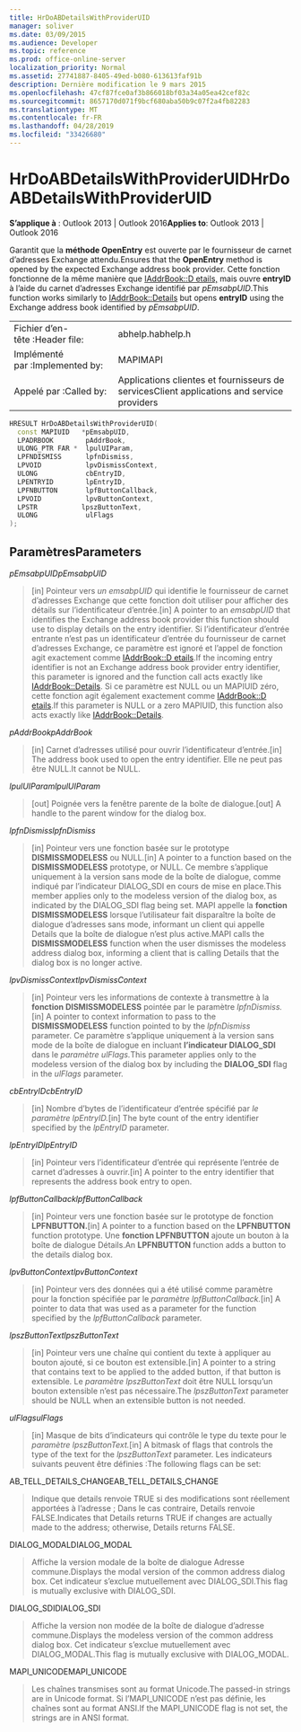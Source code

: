 ```yaml
---
title: HrDoABDetailsWithProviderUID
manager: soliver
ms.date: 03/09/2015
ms.audience: Developer
ms.topic: reference
ms.prod: office-online-server
localization_priority: Normal
ms.assetid: 27741887-8405-49ed-b080-613613faf91b
description: Dernière modification le 9 mars 2015
ms.openlocfilehash: 47cf87fce0af3b866018bf03a34a05ea42cef82c
ms.sourcegitcommit: 8657170d071f9bcf680aba50b9c07f2a4fb82283
ms.translationtype: MT
ms.contentlocale: fr-FR
ms.lasthandoff: 04/28/2019
ms.locfileid: "33426680"
---
```

# <a name="hrdoabdetailswithprovideruid"></a><span data-ttu-id="02ff0-103">HrDoABDetailsWithProviderUID</span><span class="sxs-lookup"><span data-stu-id="02ff0-103">HrDoABDetailsWithProviderUID</span></span>

  
  
<span data-ttu-id="02ff0-104">**S’applique à** : Outlook 2013 | Outlook 2016</span><span class="sxs-lookup"><span data-stu-id="02ff0-104">**Applies to**: Outlook 2013 | Outlook 2016</span></span> 
  
<span data-ttu-id="02ff0-105">Garantit que la **méthode OpenEntry** est ouverte par le fournisseur de carnet d’adresses Exchange attendu.</span><span class="sxs-lookup"><span data-stu-id="02ff0-105">Ensures that the **OpenEntry** method is opened by the expected Exchange address book provider.</span></span> <span data-ttu-id="02ff0-106">Cette fonction fonctionne de la même manière que [IAddrBook::D etails,](iaddrbook-details.md) mais ouvre **entryID** à l’aide du carnet d’adresses Exchange identifié par  _pEmsabpUID_.</span><span class="sxs-lookup"><span data-stu-id="02ff0-106">This function works similarly to [IAddrBook::Details](iaddrbook-details.md) but opens **entryID** using the Exchange address book identified by  _pEmsabpUID_.</span></span>
  
|||
|:-----|:-----|
|<span data-ttu-id="02ff0-107">Fichier d’en-tête :</span><span class="sxs-lookup"><span data-stu-id="02ff0-107">Header file:</span></span>  <br/> |<span data-ttu-id="02ff0-108">abhelp.h</span><span class="sxs-lookup"><span data-stu-id="02ff0-108">abhelp.h</span></span>  <br/> |
|<span data-ttu-id="02ff0-109">Implémenté par :</span><span class="sxs-lookup"><span data-stu-id="02ff0-109">Implemented by:</span></span>  <br/> |<span data-ttu-id="02ff0-110">MAPI</span><span class="sxs-lookup"><span data-stu-id="02ff0-110">MAPI</span></span>  <br/> |
|<span data-ttu-id="02ff0-111">Appelé par :</span><span class="sxs-lookup"><span data-stu-id="02ff0-111">Called by:</span></span>  <br/> |<span data-ttu-id="02ff0-112">Applications clientes et fournisseurs de services</span><span class="sxs-lookup"><span data-stu-id="02ff0-112">Client applications and service providers</span></span>  <br/> |
   
```cpp
HRESULT HrDoABDetailsWithProviderUID(
  const MAPIUID   *pEmsabpUID,
  LPADRBOOK        pAddrBook,
  ULONG_PTR FAR *  lpulUIParam,
  LPFNDISMISS      lpfnDismiss,
  LPVOID           lpvDismissContext,
  ULONG            cbEntryID,
  LPENTRYID        lpEntryID,
  LPFNBUTTON       lpfButtonCallback,
  LPVOID           lpvButtonContext,
  LPSTR           lpszButtonText,
  ULONG            ulFlags
);
```

## <a name="parameters"></a><span data-ttu-id="02ff0-113">Paramètres</span><span class="sxs-lookup"><span data-stu-id="02ff0-113">Parameters</span></span>

 <span data-ttu-id="02ff0-114">_pEmsabpUID_</span><span class="sxs-lookup"><span data-stu-id="02ff0-114">_pEmsabpUID_</span></span>
  
> <span data-ttu-id="02ff0-115">[in] Pointeur vers  _un emsabpUID_ qui identifie le fournisseur de carnet d’adresses Exchange que cette fonction doit utiliser pour afficher des détails sur l’identificateur d’entrée.</span><span class="sxs-lookup"><span data-stu-id="02ff0-115">[in] A pointer to an  _emsabpUID_ that identifies the Exchange address book provider this function should use to display details on the entry identifier.</span></span> <span data-ttu-id="02ff0-116">Si l’identificateur d’entrée entrante n’est pas un identificateur d’entrée du fournisseur de carnet d’adresses Exchange, ce paramètre est ignoré et l’appel de fonction agit exactement comme [IAddrBook::D etails](iaddrbook-details.md).</span><span class="sxs-lookup"><span data-stu-id="02ff0-116">If the incoming entry identifier is not an Exchange address book provider entry identifier, this parameter is ignored and the function call acts exactly like [IAddrBook::Details](iaddrbook-details.md).</span></span> <span data-ttu-id="02ff0-117">Si ce paramètre est NULL ou un MAPIUID zéro, cette fonction agit également exactement comme [IAddrBook::D etails](iaddrbook-details.md).</span><span class="sxs-lookup"><span data-stu-id="02ff0-117">If this parameter is NULL or a zero MAPIUID, this function also acts exactly like [IAddrBook::Details](iaddrbook-details.md).</span></span>
    
 <span data-ttu-id="02ff0-118">_pAddrBook_</span><span class="sxs-lookup"><span data-stu-id="02ff0-118">_pAddrBook_</span></span>
  
> <span data-ttu-id="02ff0-119">[in] Carnet d’adresses utilisé pour ouvrir l’identificateur d’entrée.</span><span class="sxs-lookup"><span data-stu-id="02ff0-119">[in] The address book used to open the entry identifier.</span></span> <span data-ttu-id="02ff0-120">Elle ne peut pas être NULL.</span><span class="sxs-lookup"><span data-stu-id="02ff0-120">It cannot be NULL.</span></span>
    
 <span data-ttu-id="02ff0-121">_lpulUIParam_</span><span class="sxs-lookup"><span data-stu-id="02ff0-121">_lpulUIParam_</span></span>
  
> <span data-ttu-id="02ff0-122">[out] Poignée vers la fenêtre parente de la boîte de dialogue.</span><span class="sxs-lookup"><span data-stu-id="02ff0-122">[out] A handle to the parent window for the dialog box.</span></span>
    
 <span data-ttu-id="02ff0-123">_lpfnDismiss_</span><span class="sxs-lookup"><span data-stu-id="02ff0-123">_lpfnDismiss_</span></span>
  
> <span data-ttu-id="02ff0-124">[in] Pointeur vers une fonction basée sur le prototype **DISMISSMODELESS** ou NULL.</span><span class="sxs-lookup"><span data-stu-id="02ff0-124">[in] A pointer to a function based on the **DISMISSMODELESS** prototype, or NULL.</span></span> <span data-ttu-id="02ff0-125">Ce membre s’applique uniquement à la version sans mode de la boîte de dialogue, comme indiqué par l’indicateur DIALOG_SDI en cours de mise en place.</span><span class="sxs-lookup"><span data-stu-id="02ff0-125">This member applies only to the modeless version of the dialog box, as indicated by the DIALOG_SDI flag being set.</span></span> <span data-ttu-id="02ff0-126">MAPI appelle la **fonction DISMISSMODELESS** lorsque l’utilisateur fait disparaître la boîte de dialogue d’adresses sans mode, informant un client qui appelle Details que la boîte de dialogue n’est plus active.</span><span class="sxs-lookup"><span data-stu-id="02ff0-126">MAPI calls the **DISMISSMODELESS** function when the user dismisses the modeless address dialog box, informing a client that is calling Details that the dialog box is no longer active.</span></span> 
    
 <span data-ttu-id="02ff0-127">_lpvDismissContext_</span><span class="sxs-lookup"><span data-stu-id="02ff0-127">_lpvDismissContext_</span></span>
  
> <span data-ttu-id="02ff0-128">[in] Pointeur vers les informations de contexte à transmettre à la **fonction DISMISSMODELESS** pointée par le paramètre _lpfnDismiss._</span><span class="sxs-lookup"><span data-stu-id="02ff0-128">[in] A pointer to context information to pass to the **DISMISSMODELESS** function pointed to by the  _lpfnDismiss_ parameter.</span></span> <span data-ttu-id="02ff0-129">Ce paramètre s’applique uniquement à la version sans mode de la boîte de dialogue en incluant **l’indicateur DIALOG_SDI** dans le _paramètre ulFlags._</span><span class="sxs-lookup"><span data-stu-id="02ff0-129">This parameter applies only to the modeless version of the dialog box by including the **DIALOG_SDI** flag in the  _ulFlags_ parameter.</span></span> 
    
 <span data-ttu-id="02ff0-130">_cbEntryID_</span><span class="sxs-lookup"><span data-stu-id="02ff0-130">_cbEntryID_</span></span>
  
> <span data-ttu-id="02ff0-131">[in] Nombre d’bytes de l’identificateur d’entrée spécifié par _le paramètre lpEntryID._</span><span class="sxs-lookup"><span data-stu-id="02ff0-131">[in] The byte count of the entry identifier specified by the  _lpEntryID_ parameter.</span></span> 
    
 <span data-ttu-id="02ff0-132">_lpEntryID_</span><span class="sxs-lookup"><span data-stu-id="02ff0-132">_lpEntryID_</span></span>
  
> <span data-ttu-id="02ff0-133">[in] Pointeur vers l’identificateur d’entrée qui représente l’entrée de carnet d’adresses à ouvrir.</span><span class="sxs-lookup"><span data-stu-id="02ff0-133">[in] A pointer to the entry identifier that represents the address book entry to open.</span></span>
    
 <span data-ttu-id="02ff0-134">_lpfButtonCallback_</span><span class="sxs-lookup"><span data-stu-id="02ff0-134">_lpfButtonCallback_</span></span>
  
> <span data-ttu-id="02ff0-135">[in] Pointeur vers une fonction basée sur le prototype de fonction **LPFNBUTTON.**</span><span class="sxs-lookup"><span data-stu-id="02ff0-135">[in] A pointer to a function based on the **LPFNBUTTON** function prototype.</span></span> <span data-ttu-id="02ff0-136">Une **fonction LPFNBUTTON** ajoute un bouton à la boîte de dialogue Détails.</span><span class="sxs-lookup"><span data-stu-id="02ff0-136">An **LPFNBUTTON** function adds a button to the details dialog box.</span></span> 
    
 <span data-ttu-id="02ff0-137">_lpvButtonContext_</span><span class="sxs-lookup"><span data-stu-id="02ff0-137">_lpvButtonContext_</span></span>
  
> <span data-ttu-id="02ff0-138">[in] Pointeur vers des données qui a été utilisé comme paramètre pour la fonction spécifiée par le _paramètre lpfButtonCallback._</span><span class="sxs-lookup"><span data-stu-id="02ff0-138">[in] A pointer to data that was used as a parameter for the function specified by the  _lpfButtonCallback_ parameter.</span></span> 
    
 <span data-ttu-id="02ff0-139">_lpszButtonText_</span><span class="sxs-lookup"><span data-stu-id="02ff0-139">_lpszButtonText_</span></span>
  
> <span data-ttu-id="02ff0-140">[in] Pointeur vers une chaîne qui contient du texte à appliquer au bouton ajouté, si ce bouton est extensible.</span><span class="sxs-lookup"><span data-stu-id="02ff0-140">[in] A pointer to a string that contains text to be applied to the added button, if that button is extensible.</span></span> <span data-ttu-id="02ff0-141">Le  _paramètre lpszButtonText_ doit être NULL lorsqu’un bouton extensible n’est pas nécessaire.</span><span class="sxs-lookup"><span data-stu-id="02ff0-141">The  _lpszButtonText_ parameter should be NULL when an extensible button is not needed.</span></span> 
    
 <span data-ttu-id="02ff0-142">_ulFlags_</span><span class="sxs-lookup"><span data-stu-id="02ff0-142">_ulFlags_</span></span>
  
> <span data-ttu-id="02ff0-143">[in] Masque de bits d’indicateurs qui contrôle le type du texte pour le _paramètre lpszButtonText._</span><span class="sxs-lookup"><span data-stu-id="02ff0-143">[in] A bitmask of flags that controls the type of the text for the  _lpszButtonText_ parameter.</span></span> <span data-ttu-id="02ff0-144">Les indicateurs suivants peuvent être définies :</span><span class="sxs-lookup"><span data-stu-id="02ff0-144">The following flags can be set:</span></span> 
    
<span data-ttu-id="02ff0-145">AB_TELL_DETAILS_CHANGE</span><span class="sxs-lookup"><span data-stu-id="02ff0-145">AB_TELL_DETAILS_CHANGE</span></span>
  
> <span data-ttu-id="02ff0-146">Indique que details renvoie TRUE si des modifications sont réellement apportées à l’adresse ; Dans le cas contraire, Details renvoie FALSE.</span><span class="sxs-lookup"><span data-stu-id="02ff0-146">Indicates that Details returns TRUE if changes are actually made to the address; otherwise, Details returns FALSE.</span></span>
    
<span data-ttu-id="02ff0-147">DIALOG_MODAL</span><span class="sxs-lookup"><span data-stu-id="02ff0-147">DIALOG_MODAL</span></span>
  
> <span data-ttu-id="02ff0-148">Affiche la version modale de la boîte de dialogue Adresse commune.</span><span class="sxs-lookup"><span data-stu-id="02ff0-148">Displays the modal version of the common address dialog box.</span></span> <span data-ttu-id="02ff0-149">Cet indicateur s’exclue mutuellement avec DIALOG_SDI.</span><span class="sxs-lookup"><span data-stu-id="02ff0-149">This flag is mutually exclusive with DIALOG_SDI.</span></span>
    
<span data-ttu-id="02ff0-150">DIALOG_SDI</span><span class="sxs-lookup"><span data-stu-id="02ff0-150">DIALOG_SDI</span></span>
  
> <span data-ttu-id="02ff0-151">Affiche la version non modée de la boîte de dialogue d’adresse commune.</span><span class="sxs-lookup"><span data-stu-id="02ff0-151">Displays the modeless version of the common address dialog box.</span></span> <span data-ttu-id="02ff0-152">Cet indicateur s’exclue mutuellement avec DIALOG_MODAL.</span><span class="sxs-lookup"><span data-stu-id="02ff0-152">This flag is mutually exclusive with DIALOG_MODAL.</span></span>
    
<span data-ttu-id="02ff0-153">MAPI_UNICODE</span><span class="sxs-lookup"><span data-stu-id="02ff0-153">MAPI_UNICODE</span></span>
  
> <span data-ttu-id="02ff0-154">Les chaînes transmises sont au format Unicode.</span><span class="sxs-lookup"><span data-stu-id="02ff0-154">The passed-in strings are in Unicode format.</span></span> <span data-ttu-id="02ff0-155">Si l’MAPI_UNICODE n’est pas définie, les chaînes sont au format ANSI.</span><span class="sxs-lookup"><span data-stu-id="02ff0-155">If the MAPI_UNICODE flag is not set, the strings are in ANSI format.</span></span>
    

